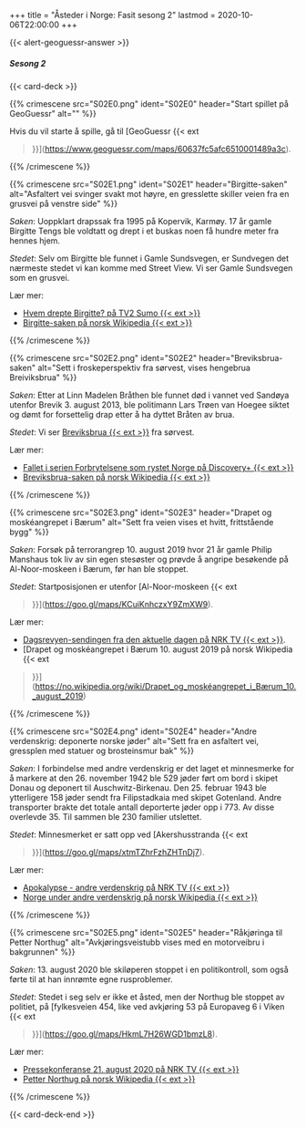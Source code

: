 +++
title = "Åsteder i Norge: Fasit sesong 2"
lastmod = 2020-10-06T22:00:00
+++

{{< alert-geoguessr-answer >}}

##### Sesong 2

{{< card-deck >}}

{{% crimescene src="S02E0.png" ident="S02E0" header="Start spillet på GeoGuessr" alt=""
%}}

Hvis du vil starte å spille, gå til [GeoGuessr {{< ext
>}}](https://www.geoguessr.com/maps/60637fc5afc6510001489a3c).

{{% /crimescene %}}

{{% crimescene
    src="S02E1.png"
    ident="S02E1"
    header="Birgitte-saken"
    alt="Asfaltert vei svinger svakt mot høyre, en gresslette skiller veien fra en grusvei på venstre side"
%}}

*Saken*: Uoppklart drapssak fra 1995 på Kopervik, Karmøy. 17 år gamle Birgitte Tengs ble voldtatt
og drept i et buskas noen få hundre meter fra hennes hjem.

*Stedet*: Selv om Birgitte ble funnet i Gamle Sundsvegen, er Sundvegen det nærmeste stedet vi kan
komme med Street View. Vi ser Gamle Sundsvegen som en grusvei.

Lær mer:

- [Hvem drepte Birgitte? på TV2 Sumo {{< ext >}}](https://sumo.tv2.no/programmer/fakta/hvem-drepte-birgitte)
- [Birgitte-saken på norsk
Wikipedia {{< ext >}}](https://no.wikipedia.org/wiki/Birgitte-saken)

{{% /crimescene %}}

{{% crimescene
    src="S02E2.png"
    ident="S02E2"
    header="Breviksbrua-saken"
    alt="Sett i froskeperspektiv fra sørvest, vises hengebrua Breiviksbrua"
%}}

*Saken*: Etter at Linn Madelen Bråthen ble funnet død i vannet ved Sandøya utenfor Brevik 3. august
2013, ble politimann Lars Trøen van Hoegee siktet og dømt for forsettelig drap etter å ha dyttet
Bråten av brua.

*Stedet*: Vi ser [Breviksbrua {{< ext >}}](https://goo.gl/maps/wFRH2WGzbfGMB5Ms5) fra sørvest.

Lær mer:

- [Fallet i serien Forbrytelsene som rystet Norge på Discovery+ {{< ext >}}](https://www.discoveryplus.no/programmer/forbrytelsene-som-rystet-norge)
- [Breviksbrua-saken
på norsk Wikipedia {{< ext >}}](https://no.wikipedia.org/wiki/Breviksbrua-saken)

{{% /crimescene %}}

{{% crimescene
    src="S02E3.png"
    ident="S02E3"
    header="Drapet og moskéangrepet i Bærum"
    alt="Sett fra veien vises et hvitt, frittstående bygg"
%}}

*Saken*: Forsøk på terrorangrep 10. august 2019 hvor 21 år gamle Philip Manshaus tok liv av sin
egen stesøster og prøvde å angripe besøkende på Al-Noor-moskeen i Bærum, før han ble stoppet.

*Stedet*: Startposisjonen er utenfor [Al-Noor-moskeen {{< ext
>}}](https://goo.gl/maps/KCuiKnhczxY9ZmXW9).

Lær mer:

- [Dagsrevyen-sendingen fra den aktuelle dagen på NRK TV {{< ext >}}](https://tv.nrk.no/serie/dagsrevyen/201908/NNFA02081019/avspiller/).
- [Drapet og moskéangrepet
i Bærum 10. august 2019 på norsk Wikipedia {{< ext
>}}](https://no.wikipedia.org/wiki/Drapet_og_moskéangrepet_i_Bærum_10._august_2019)

{{% /crimescene %}}

{{% crimescene
    src="S02E4.png"
    ident="S02E4"
    header="Andre verdenskrig: deponerte norske jøder"
    alt="Sett fra en asfaltert vei, gressplen med statuer og brosteinsmur bak"
%}}

*Saken*: I forbindelse med andre verdenskrig er det laget et minnesmerke for å markere at den 26.
november 1942 ble 529 jøder ført om bord i skipet Donau og deponert til Auschwitz-Birkenau. Den 25.
februar 1943 ble ytterligere 158 jøder sendt fra Filipstadkaia med skipet Gotenland. Andre
transporter brakte det totale antall deporterte jøder opp i 773. Av disse overlevde 35. Til sammen
ble 230 familier utslettet.

*Stedet*: Minnesmerket er satt opp ved [Akershusstranda {{< ext
>}}](https://goo.gl/maps/xtmTZhrFzhZHTnDj7).

Lær mer:

- [Apokalypse - andre verdenskrig på NRK TV {{< ext >}}](https://tv.nrk.no/serie/apokalypse-verden-i-krig)
- [Norge under andre verdenskrig på norsk
Wikipedia {{< ext >}}](https://no.wikipedia.org/wiki/Norge_under_andre_verdenskrig#Jødene)

{{% /crimescene %}}

{{% crimescene
    src="S02E5.png"
    ident="S02E5"
    header="Råkjøringa til Petter Northug"
    alt="Avkjøringsveistubb vises med en motorveibru i bakgrunnen"
%}}

*Saken*: 13. august 2020 ble skiløperen stoppet i en politikontroll, som også førte til at han
innrømte egne rusproblemer.

*Stedet*: Stedet i seg selv er ikke et åsted, men der Northug ble stoppet av politiet, på
[fylkesveien 454, like ved avkjøring 53 på Europaveg 6 i Viken {{< ext
>}}](https://goo.gl/maps/HkmL7H26WGD1bmzL8).

Lær mer:

- [Pressekonferanse 21. august 2020 på NRK TV {{< ext >}}](https://tv.nrk.no/serie/nyheter/202008/NNFA12082120/avspiller)
- [Petter Northug på norsk
Wikipedia {{< ext >}}](https://no.wikipedia.org/wiki/Petter_Northug#Privat)

{{% /crimescene %}}

{{< card-deck-end >}}
